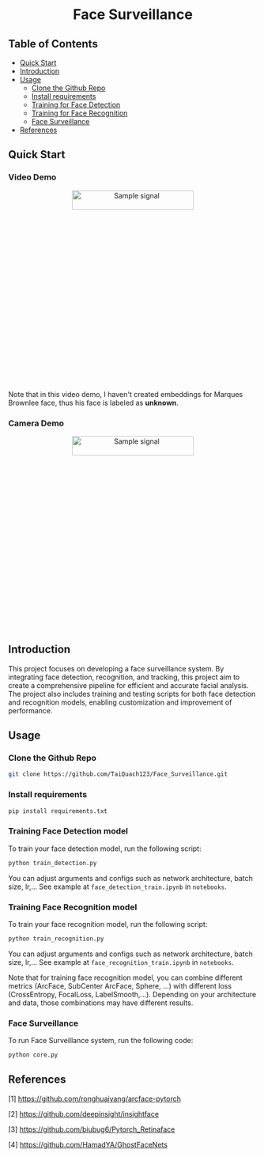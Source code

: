 <h1 align="center"><b>Face Surveillance</b></h1>


## Table of Contents
- [Quick Start](#quick-start)
- [Introduction](#introduction)
- [Usage](#usage)
    - [Clone the Github Repo](#clone-the-github-repo)
    - [Install requirements](#install-requirements)
    - [Training for Face Detection](#training-face-detection-model)
    - [Training for Face Recognition](#training-face-recognition-model)
    - [Face Surveillance](#face-surveillance)
- [References](#references)

## Quick Start
### Video Demo
<p align="center"> 
  <img src="out/test_video.gif" alt="Sample signal" width="70%" height="10%">
</p>

Note that in this video demo, I haven't created embeddings for Marques Brownlee face, thus his face is labeled as **unknown**.

### Camera Demo
<p align="center"> 
  <img src="out/test_camera.gif" alt="Sample signal" width="70%" height="10%">
</p>

## **Introduction**
This project focuses on developing a face surveillance system. By integrating face detection, recognition, and tracking, this project aim to create a comprehensive pipeline for efficient and accurate facial analysis. The project also includes training and testing scripts for both face detection and recognition models, enabling customization and improvement of performance.

## **Usage**

### Clone the Github Repo
```bash
git clone https://github.com/TaiQuach123/Face_Surveillance.git
```


### Install requirements
```bash
pip install requirements.txt
```

### Training Face Detection model
To train your face detection model, run the following script: 

```bash
python train_detection.py
```

You can adjust arguments and configs such as network architecture, batch size, lr,... 
See example at ``face_detection_train.ipynb`` in ``notebooks``.

### Training Face Recognition model
To train your face recognition model, run the following script:

```bash
python train_recognition.py
```
You can adjust arguments and configs such as network architecture, batch size, lr,... See example at ``face_recognition_train.ipynb`` in ``notebooks``.

Note that for training face recognition model, you can combine different metrics (ArcFace, SubCenter ArcFace, Sphere, ...) with different loss (CrossEntropy, FocalLoss, LabelSmooth,...). Depending on your architecture and data, those combinations may have different results.

### Face Surveillance
To run Face Surveillance system, run the following code:
```bash
python core.py
```

## **References**
[1] https://github.com/ronghuaiyang/arcface-pytorch

[2] https://github.com/deepinsight/insightface

[3] https://github.com/biubug6/Pytorch_Retinaface

[4] https://github.com/HamadYA/GhostFaceNets